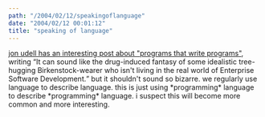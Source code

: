 ```yaml
---
path: "/2004/02/12/speakingoflanguage" 
date: "2004/02/12 00:01:12" 
title: "speaking of language" 
---
```

<p><a href="http://weblog.infoworld.com/udell/2004/02/11.html#a915">jon udell has an interesting post about "programs that write programs"</a>, writing <q>It can sound like the drug-induced fantasy of some idealistic tree-hugging Birkenstock-wearer who isn't living in the real world of Enterprise Software Development.</q> but it shouldn't sound so bizarre. we regularly use language to describe language. this is just using *programming* language to describe *programming* language. i suspect this will become more common and more interesting.</p>